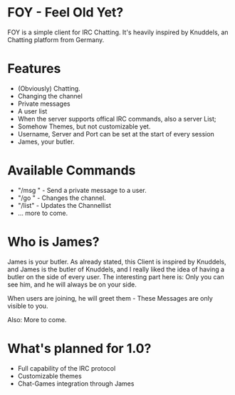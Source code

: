 # FOY - Feel Old Yet?

FOY is a simple client for IRC Chatting. It's heavily inspired by Knuddels, an Chatting platform from Germany.

# Features

- (Obviously) Chatting.
- Changing the channel
- Private messages
- A user list
- When the server supports offical IRC commands, also a server List;
- Somehow Themes, but not customizable yet.
- Username, Server and Port can be set at the start of every session
- James, your butler. 

# Available Commands

- "/msg <username> <message>" - Send a private message to a user.
- "/go <channel>" - Changes the channel.
- "/list" - Updates the Channellist
- ... more to come.

# Who is James?

James is your butler. As already stated, this Client is inspired by Knuddels, and 
James is the butler of Knuddels, and I really liked the idea of having a butler on 
the side of every user.
The interesting part here is: Only you can see him, and he will always be on your side.

When users are joining, he will greet them - These Messages are only visible to you.

Also: More to come.

# What's planned for 1.0?

- Full capability of the IRC protocol
- Customizable themes
- Chat-Games integration through James